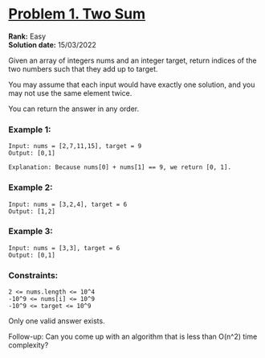 # [Problem 1. Two Sum](https://leetcode.com/problems/two-sum)

<b>Rank:</b> Easy  
<b>Solution date:</b> 15/03/2022

Given an array of integers nums and an integer target, return indices of the two numbers such that they add up to
target.

You may assume that each input would have exactly one solution, and you may not use the same element twice.

You can return the answer in any order.

### Example 1:

```
Input: nums = [2,7,11,15], target = 9
Output: [0,1]

Explanation: Because nums[0] + nums[1] == 9, we return [0, 1].
```

### Example 2:

```
Input: nums = [3,2,4], target = 6
Output: [1,2]
```

### Example 3:

```
Input: nums = [3,3], target = 6
Output: [0,1]
```

### Constraints:

```
2 <= nums.length <= 10^4
-10^9 <= nums[i] <= 10^9
-10^9 <= target <= 10^9
```

Only one valid answer exists.

Follow-up: Can you come up with an algorithm that is less than O(n^2) time complexity?
